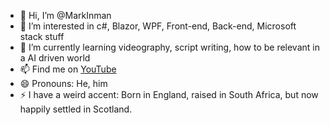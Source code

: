 - 👋 Hi, I’m @MarkInman
- 👀 I’m interested in c#, Blazor, WPF, Front-end, Back-end, Microsoft stack stuff
- 🌱 I’m currently learning videography, script writing, how to be relevant in a AI driven world
- 📫 Find me on [YouTube](https://www.youtube.com/channel/UCxd9eggS8qe5DPpYFeoZDxg)
- 😄 Pronouns: He, him
- ⚡ I have a weird accent: Born in England, raised in South Africa, but now happily settled in Scotland.


